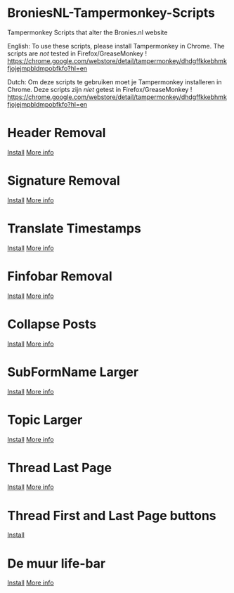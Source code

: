 # BroniesNL-Tampermonkey-Scripts
Tampermonkey Scripts that alter the Bronies.nl website

English:
To use these scripts, please install Tampermonkey in Chrome.
The scripts are *not* tested in Firefox/GreaseMonkey !
https://chrome.google.com/webstore/detail/tampermonkey/dhdgffkkebhmkfjojejmpbldmpobfkfo?hl=en 

Dutch:
Om deze scripts te gebruiken moet je Tampermonkey installeren in Chrome.
Deze scripts zijn *niet* getest in Firefox/GreaseMonkey !
https://chrome.google.com/webstore/detail/tampermonkey/dhdgffkkebhmkfjojejmpbldmpobfkfo?hl=en 

Header Removal
==============
[Install](https://github.com/frankkienl/BroniesNL-Tampermonkey-Scripts/raw/master/broniesnl_header_removal.user.js)
[More info](https://github.com/frankkienl/BroniesNL-Tampermonkey-Scripts/blob/master/README_header_removal.md)

Signature Removal
=================
[Install](https://github.com/frankkienl/BroniesNL-Tampermonkey-Scripts/raw/master/broniesnl_signature_removal.user.js)
[More info](https://github.com/frankkienl/BroniesNL-Tampermonkey-Scripts/blob/master/README_signature_removal.md)

Translate Timestamps
====================
[Install](https://github.com/frankkienl/BroniesNL-Tampermonkey-Scripts/raw/master/broniesnl_timestamp_translation.user.js)
[More info](https://github.com/frankkienl/BroniesNL-Tampermonkey-Scripts/blob/master/README_timestamp_translation.md)

Finfobar Removal
================
[Install](https://github.com/frankkienl/BroniesNL-Tampermonkey-Scripts/raw/master/broniesnl_finfobar_removal.user.js)
[More info](https://github.com/frankkienl/BroniesNL-Tampermonkey-Scripts/blob/master/README_finfobar_removal.md)

Collapse Posts
==============
[Install](https://github.com/frankkienl/BroniesNL-Tampermonkey-Scripts/raw/master/broniesnl_collapse_posts.user.js)
[More info](https://github.com/frankkienl/BroniesNL-Tampermonkey-Scripts/blob/master/README_collapse_posts.md)

SubFormName Larger
==================
[Install](https://github.com/frankkienl/BroniesNL-Tampermonkey-Scripts/raw/master/broniesnl_subforumname_larger.user.js)
[More info](https://github.com/frankkienl/BroniesNL-Tampermonkey-Scripts/blob/master/README_subforumname_larger.md)

Topic Larger
============
[Install](https://github.com/frankkienl/BroniesNL-Tampermonkey-Scripts/raw/master/broniesnl_topic_larger.user.js)
[More info](https://github.com/frankkienl/BroniesNL-Tampermonkey-Scripts/blob/master/README_topic_larger.md)

Thread Last Page
============
[Install](https://github.com/frankkienl/BroniesNL-Tampermonkey-Scripts/raw/master/broniesnl_thread_last_page.user.js)
[More info](https://github.com/frankkienl/BroniesNL-Tampermonkey-Scripts/blob/master/README_thread_last_page.md)

Thread First and Last Page buttons
============
[Install](https://github.com/frankkienl/BroniesNL-Tampermonkey-Scripts/raw/master/broniesnl_first_last_page_buttons.user.js)

De muur life-bar
============
[Install](https://github.com/frankkienl/BroniesNL-Tampermonkey-Scripts/raw/master/broniesnl_de_muur.user.js)
[More info](https://github.com/frankkienl/BroniesNL-Tampermonkey-Scripts/raw/master/broniesnl_de_muur.md)
